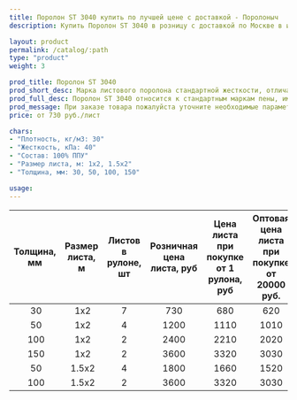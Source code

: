 ```yaml
---
title: Поролон ST 3040 купить по лучшей цене с доставкой - Поролоныч
description: Купить Поролон ST 3040 в розницу с доставкой по Москве в интернет-магазине Поролоныча.

layout: product
permalink: /catalog/:path
type: "product"
weight: 3

prod_title: Поролон ST 3040
prod_short_desc: Марка листового поролона стандартной жесткости, отличается превосходной эластичностью и восстанавливаемостью.
prod_full_desc: Поролон ST 3040 относится к стандартным маркам пены, имеет высокую плотность. Характеризуется отличными эксплуатационными качествами, долговечностью и упругостью. Обладает хорошей восстанавливаемостью и эластичностью.
prod_message: При заказе товара пожалуйста уточните необходимые параметры (толщина, размер листа и количество листов).
price: от 730 руб./лист

chars:
- "Плотность, кг/м3: 30"
- "Жесткость, кПа: 40"
- "Состав: 100% ППУ"
- "Размер листа, м: 1х2, 1.5х2"
- "Толщина, мм: 30, 50, 100, 150"

usage:
---
```


| Толщина, мм | Размер листа, м | Листов в рулоне, шт | Розничная цена листа, руб | Цена листа при покупке от 1 рулона, руб | Оптовая цена листа при покупке от 20000 руб. |
|:-----------:|:---------------:|:-------------------:|:---------------------------:|:-----------------------------------------:|:----------------------------------------------:|
 30| 1х2|7|730|680|620
 50| 1х2|4|1200|1110|1010
 100| 1х2|2|2400|2210|2020
 150| 1х2|2|3600|3320|3030
 50| 1.5х2|4|1800|1660|1520
 100| 1.5х2|2|3600|3320|3030

